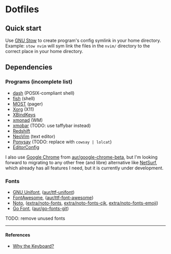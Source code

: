  Dotfiles
================================================================================

   Quick start
--------------------------------------------------------------------------------

Use [GNU Stow] to create program's config symlink in your home directory.
Example: `stow nvim` will sym link the files in the `nvim/` directory
to the correct place in your home directory.

   Dependencies
--------------------------------------------------------------------------------

### Programs (incomplete list)
- [dash](http://gondor.apana.org.au/~herbert/dash) (POSIX-compliant shell)
- [fish](https://fishshell.com) (shell)
- [MOST](https://jedsoft.org/most) (pager)
- [Xorg](https://x.org) (X11)
- [XBindKeys](http://nongnu.org/xbindkeys)
- [xmonad](https://xmonad.org) (WM)
- [xmobar](http://projects.haskell.org/xmobar) (TODO: use taffybar instead)
- [Redshift](https://jonls.dk/redshift)
- [NeoVim](https://neovim.io) (text editor)
- [Ponysay](https://erkin.co/ponysay) (TODO: replace with `cowsay | lolcat`)
- [EditorConfig](https://editorconfig.org)

I also use [Google Chrome] from [aur/google-chrome-beta], but I'm looking
forward to migrating to any other free (and libre) alternative like [NetSurf],
which already has all features I need, but it is currently under development.

### Fonts
- [GNU Unifont], ([aur/ttf-unifont])
- [FontAwesome], ([aur/ttf-font-awesome])
- [Noto], ([extra/noto-fonts], [extra/noto-fonts-cjk], [extra/noto-fonts-emoji])
- [Go Font], ([aur/go-fonts-git])

TODO: remove unused fonts

--------------------------------------------------------------------------------

#### References
- [Why the Keyboard?][1]

[1]: https://github.com/noctuid/dotfiles/blob/master/README.org#why-the-keyboard


[GNU Stow]: https://www.gnu.org/software/stow
[NetSurf]: https://www.netsurf-browser.org

[Google Chrome]: https://www.google.com/chrome
[aur/google-chrome-beta]: https://aur.archlinux.org/packages/google-chrome-beta

[GNU Unifont]: http://unifoundry.com/unifont.html
[FontAwesome]: http://fontawesome.io
[Noto]: https://www.google.com/get/noto
[Go Font]: https://blog.golang.org/go-fonts
[aur/ttf-unifont]: https://aur.archlinux.org/packages/ttf-unifont
[aur/ttf-font-awesome]: https://aur.archlinux.org/packages/ttf-font-awesome
[extra/noto-fonts]: https://www.archlinux.org/packages/extra/any/noto-fonts
[extra/noto-fonts-cjk]: https://www.archlinux.org/packages/extra/any/noto-fonts-cjk
[extra/noto-fonts-emoji]: https://www.archlinux.org/packages/extra/any/noto-fonts-emoji
[aur/go-fonts-git]: https://aur.archlinux.org/packages/go-fonts-git
